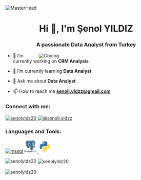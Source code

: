 ![MasterHead](https://mir-s3-cdn-cf.behance.net/project_modules/max_1200/6b8a0699093857.5eeafdd995e46.gif)
<h1 align="center">Hi 👋, I'm Şenol YILDIZ</h1>
<h3 align="center">A passionate Data Analyst from Turkey</h3>
<img align="right" alt="Coding" width="400" src=https://camo.githubusercontent.com/1200ac16cde9ddb85df58df3a073756e4ba1a993c4f22f75e9db14fc9c453469/68747470733a2f2f6861727368636f6465732e776562736974652f6173736574732f696d616765732f67616c6c6572792f7765625f6465762e676966>

- 🔭 I’m currently working on **CRM Analysis**

- 🌱 I’m currently learning **Data Analyst**

- 💬 Ask me about **Data Analyst**

- 📫 How to reach me **senoll.yldzz@gmail.com**

<h3 align="left">Connect with me:</h3>
<p align="left">
<a href="https://linkedin.com/in/senolyldz20" target="blank"><img align="center" src="https://raw.githubusercontent.com/rahuldkjain/github-profile-readme-generator/master/src/images/icons/Social/linked-in-alt.svg" alt="senolyldz20" height="30" width="40" /></a>
<a href="https://medium.com/@senoll.yldzz" target="blank"><img align="center" src="https://raw.githubusercontent.com/rahuldkjain/github-profile-readme-generator/master/src/images/icons/Social/medium.svg" alt="@senoll.yldzz" height="30" width="40" /></a>
</p>

<h3 align="left">Languages and Tools:</h3>
<p align="left"> <a href="https://www.microsoft.com/en-us/sql-server" target="_blank" rel="noreferrer"> <img src="https://www.svgrepo.com/show/303229/microsoft-sql-server-logo.svg" alt="mssql" width="40" height="40"/> </a> <a href="https://www.postgresql.org" target="_blank" rel="noreferrer"> <img src="https://raw.githubusercontent.com/devicons/devicon/master/icons/postgresql/postgresql-original-wordmark.svg" alt="postgresql" width="40" height="40"/> </a> <a href="https://www.python.org" target="_blank" rel="noreferrer"> <img src="https://raw.githubusercontent.com/devicons/devicon/master/icons/python/python-original.svg" alt="python" width="40" height="40"/> </a> </p>

<p><img align="left" src="https://github-readme-stats.vercel.app/api/top-langs?username=senolyldz20&show_icons=true&locale=en&layout=compact" alt="senolyldz20" /></p>

<p>&nbsp;<img align="center" src="https://github-readme-stats.vercel.app/api?username=senolyldz20&show_icons=true&locale=en" alt="senolyldz20" /></p>

<p><img align="center" src="https://github-readme-streak-stats.herokuapp.com/?user=senolyldz20&" alt="senolyldz20" /></p>
